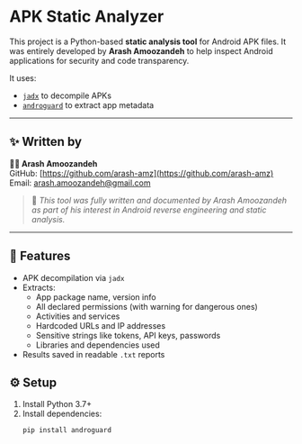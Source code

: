 # APK Static Analyzer

This project is a Python-based **static analysis tool** for Android APK files. It was entirely developed by **Arash Amoozandeh** to help inspect Android applications for security and code transparency.

It uses:
- [`jadx`](https://github.com/skylot/jadx) to decompile APKs
- [`androguard`](https://github.com/androguard/androguard) to extract app metadata

---

## ✨ Written by

**👨‍💻 Arash Amoozandeh**  
GitHub: [https://github.com/arash-amz](https://github.com/arash-amz)  
Email: arash.amoozandeh@gmail.com

> 📌 *This tool was fully written and documented by Arash Amoozandeh as part of his interest in Android reverse engineering and static analysis.*

---

## 🚀 Features

- APK decompilation via `jadx`
- Extracts:
  - App package name, version info
  - All declared permissions (with warning for dangerous ones)
  - Activities and services
  - Hardcoded URLs and IP addresses
  - Sensitive strings like tokens, API keys, passwords
  - Libraries and dependencies used
- Results saved in readable `.txt` reports

## ⚙️ Setup

1. Install Python 3.7+  
2. Install dependencies:
   ```bash
   pip install androguard
